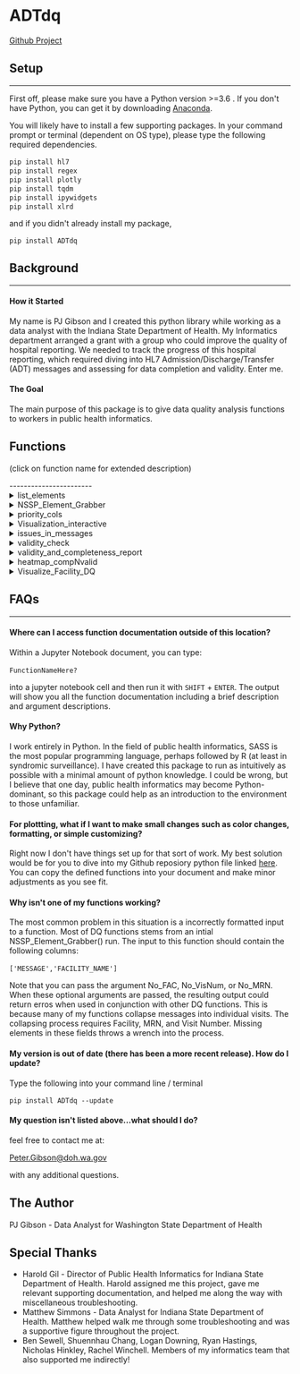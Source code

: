 # ADTdq

[Github Project](https://github.com/pjgibson25/ADTdq)


## Setup

-----------------------

First off, please make sure you have a Python version >=3.6 .
If you don't have Python, you can get it by downloading [Anaconda](https://docs.anaconda.com/anaconda/install/).

You will likely have to install a few supporting packages.  In your command prompt or terminal (dependent on OS type), please type the following required dependencies.

    pip install hl7
    pip install regex
    pip install plotly
    pip install tqdm
    pip install ipywidgets
    pip install xlrd

and if you didn't already install my package,

    pip install ADTdq


## Background 

-----------------------

#### How it Started

My name is PJ Gibson and I created this python library while working as a data analyst with the Indiana State Department of Health.
My Informatics department arranged a grant with a group who could improve the quality of hospital reporting.
We needed to track the progress of this hospital reporting, which required diving into HL7 Admission/Discharge/Transfer (ADT) messages and assessing for data completion and validity.
Enter me.


#### The Goal

The main purpose of this package is to give data quality analysis functions to workers in public health informatics. 




## Functions
<p>(click on function name for extended description)</p>
-----------------------

<details>
<summary>list_elements</summary>
  
## Documentation    

    list_elements(include_priority=False):
    
    Displays all potential elements we can search for

    Parameters
    ----------
    include_priority: bool, optional (default is False)  
        - returns 2 column pandas dataframe.  Element Name & Priority


    Returns
    -------
    np.array() (list-like) that contains all elements we can search for
    dataframe IF include_priority = True


## Code Examples 
    
```
# import the library and all its functions
from HL7reporting import *

# set pandas setting to disply a max of 100 rows.    
pd.options.display.max_rows = 100   
    
# save elements/priority as 2 column pandas dataframe.
a = list_elements(include_priority=True)
a

```
## Visualization of Output

<img src="https://github.com/pjgibson25/HL7reporting/raw/master/pics/list_elements.png" alt="list_elements">

<br>
</details>




<details>
<summary>NSSP_Element_Grabber</summary>
  
## Documentation    

    NSSP_Element_Grabber(data,explicit_search=None,Priority_only=False,outfile='None',no_FAC=False,no_MRN=False,no_VisNum=False):
    
    Creates dataframe of important elements from PHESS data.
    Timed with cool updating progressbar (tqdm library).

    NOTE: Your input should contain the column titles:
	   MESSAGE , FACILITY_NAME
    

    Parameters
    ----------
    data: pandas DataFrame, required
	- input containing columns MESSAGE, FACILITY_NAME

    explicit_search: list, optional (default is None)
	- list of priority element names you want specifically.
	  Use argument-less list_elements() function to see all options

    Priority_only:  bool, optional (default is False)  
        - If True, only gives priority 1 or 2 elements

    outfile:  str, optional (default is 'None')
        - Replace with file name for dataframe to be wrote to as csv
            Will be located in working directory.
            DO NOT INCLUDE .csv IF YOU CHOOSE TO MAKE ONE

    no_FAC: Bool, optional (default is False)
	- If you don't have a FACILITY_NAME in your input, change to True
	  NOTE: without a FACILITY_NAME, usage of other functions within library can return errors

    no_MRN: Bool, optional (default is False)
	- If you do not want output to contain MRN information, change to True
	  NOTE: without a MRN, usage of other functions within library can return errors

    no_VisNum: Bool, optional (default is False)
	- If you do not want output to contain patient_visit_number information, change to True
	  NOTE: without a VisNum, usage of other functions within library can return errors
    
    Returns
    -------
    dataframe
        

## Code Examples 
    
```
# import the library and all its functions
from HL7reporting import *

# read in data
data1 = pd.read_csv('somefile.csv',engine='python')

# process through NSSP_Element_Grabber() function
parsed_df = NSSP_Element_Grabber(data1, Priority_only=True,outfile='nameofoutputfile')

```

*if you don't have no facility_name

```
data1 = pd.read_csv('somefile.csv',engine='python')

# process through NSSP_Element_Grabber() function
parsed_df = NSSP_Element_Grabber(new_input_dataframe, Priority_only=True,outfile='outfilename', no_FAC=True)
```

## Visualization of Output

<img src="https://github.com/pjgibson25/HL7reporting/raw/master/pics/nssp_element_grabber.png" alt="nssp_element_grabber_visual">

*note personal details are replaced with random ints and NaN values
<br>
</details>



<details>
<summary>priority_cols</summary>
  
## Documentation    

	priority_cols(df, priority='both', extras=None, drop_cols=None)

    Spits out NSSP priority columns from a dataframe.
    Priority can be 1,2, or both.
    Extras indicate additional columns from the original dataframe you would like the output to contain.
    Drop_Cols indicate columns that you want to NOT include
    Parameters
    ----------
    df: pandas dataframe, required
    *priority: str, optional (default is both)
            'both' - returns priority 1 and priority 2 element columns
            'one' or '1' - returns priority 1 element columns only
            'two' or '2' - returns priority 2 element columns only
    *extras:  list, optional (default is None)
            list must contain valid column values from df.
    *drop_cols:  list, optional (default is None)
            list must contain valid column values from df.
    Returns
    -------
    pandas Dataframe

   
## Code Examples 
    

```
# import the library and all its functions
from ADTdq import *

# read in data
data1 = pd.read_csv('somefile.csv',engine='python')

# process through NSSP_Element_Grabber() function
parsed_df = NSSP_Element_Grabber(data1,Timed=False,
                                    Priority_only=True,outfile='None')


# take the priority element columns from our output dataframe
#### remove two columns that are processed backend (always NaN)
only_priority1_df = priority_cols(parsed_df,priority='1',drop_cols=['Site_ID','C_Facility_ID'])

```

## Visualization of Output

<img src="https://github.com/pjgibson25/ADTdq/raw/master/pics/priority_cols.png" alt="priority_cols_Visual">

*note personal details are replaced with random ints and NaN values
*also note the lower number of columns
<br>
</details>





<details>
<summary>Visualization_interactive</summary>
  
## Documentation    

    Visualization_interactive(df_before,df_after,str_date_list,priority='both_combined',grid=True,outfile=False,show_plot=False,Timed=True):


    Creates an annotated heatmap that is interactive with hoverover.
    Heatmap colors represent data completeness as of the first date
    Annotations show the completion percent change with respect to the second date
        (+ indicates increased completeness)

    Parameters
    ----------
    df_before : pandas.DataFrame, required (output of NSSP_Element_Grabber() Function)
        -must be the dataframe representing EARLIER data
        
    df_after : pandas.DataFrame, required (output of NSSP_Element_Grabber() Function)
        -must be the dataframe representing LATER data
        
    str_date_list:  list of strings, required
        -best form example: ['Feb 1 2020','Aug 31 2020']
        
    *priority: str, optional (default = 'both combined')
        -describes output visualization.  Valid options include 'both_combined','both_individuals','1','2'
            both_combined writes all NSSP Priority 1&2 to one x axis
            both_individual writes two separate figures for Priority 1 and 2 respectively
    
    *grid: bool, optional (default = True)
	-describes output visualization.  Draws grid lines over all heatmap cells.
	    NOTE: cyan line divides priority 1 and priority 2 elements regardless of argument.
		  only relevant for priority->both combined            

    *outfile: bool, optional (default = False)
        -writes .html file to folder '../figures/'
        -if str_date_list=['Feb 1 2020','Aug 31 2020'] and priority='both combined',
            outfile has name -> Feb12020_to_Aug312020_priority1and2.html
        
    *show_plot: bool, optional (default = False)
        - displays the figure
        
    *Timed : bool, optional (default = True)
        -gives completion time in seconds
    
    Returns
    -------
    nothing
        
   
## Code Examples 
    

```
# import the library and all its functions
from HL7reporting import *

# Read in the two datasets (already ran NSSP_Element_Grabber on)
before = pd.read_csv('path_to_parsed_df_file1',engine='python')
after = pd.read_csv('path_to_parsed_df_file2',engine='python')

Visualization_interactive(before,after,['Oct 11 2020','Oct 28 2020'],priority='both_combined',outfile=True,show_plot=False)

```

## Visualization of Output

<img src="https://github.com/pjgibson25/HL7reporting/raw/master/pics/Visualization_interactive.png" alt="Visualization_interactive_Visual">

*note that this image above is simply an image.  In reality the output is an interactive HTML file with hover_over capabilities
*also note that the y axis is marked over and typically contains facility names.
<br>
</details>








<details>
<summary>issues_in_messages</summary>
  
## Documentation    

    issues_in_messages(df, Timed=True, combine_issues_on_message = False, split_issue_column = False):
 
    Description
	----------
    Processes dataframe outputted by NSSP_Element_Grabber() function.
    Outputs dataframe describing message errors.  See optional args for output dataframe customation.
    
    Parameters
    ----------
    
    df - required, pandas Dataframe, output from NSSP_Element_Grabber() function
    *Timed - optional, bool, default is True.  Outputs runtime in seconds upon completion.
    *combine_issues_on_message - optional, bool, default is False.  SEE (2) below
    *split_issue_column - optional, bool, default is False.  SEE (3) below
    
    
    NOTE:  only one of 'combine_issues_on_message' or 'split_issue_column' can be True
    
    Returns
    ----------------------------------------------------------------------------
    Pandas dataframe. Columns include:
    
    (1)
    DEFAULT: WHEN split_issue_colum = False , combine_issue_on_message = False
    
    Group_ID -> string concatenation of FACILITY_NAME|PATIENT_MRN|PATIENT_VISIT_NUMBER
    MESSAGE -> full original message
    Issue -> string concatenation of 'error_type|element_name|priority|description|valid_options|message_value|suggestion|comment'
    
    ------
    
    (2)
    WHEN combine_issue_on_message = True, split_issue_colum = False 
    
    Group_ID -> string concatenation of FACILITY_NAME|PATIENT_MRN|PATIENT_VISIT_NUMBER
    MESSAGE -> full original message
    Issue -> string concatenation of 'error_type|element_name|priority|description|valid_options|message_value|suggestion|comment'
             MULTIPLE string concatenations per cell, separated by newline '\n'
    
    Num_Missings -> number of issues that had a type of 'Missing or Null'
    Num_Invalids -> number of issues that had a type of 'Invalid'
    Num_Issues_Total -> number of total issues
    
    ------
    
    (3)
    WHEN combine_issue_on_message = False , split_issue_colum = True
    
    Group_ID -> string concatenation of FACILITY_NAME|PATIENT_MRN|PATIENT_VISIT_NUMBER
    MESSAGE -> full original message
    error_type -> 'Missing or Null' or 'Invalid'
    element_name -> NSSP Priority Element name with issue
    priority -> NSSP Priority '1' or '2'
    description -> Describes location/parameters of element in HL7 message
    valid_options -> IF element can be checked for validity, describes a valid entry.
    message_value -> IF element was determined as invalid, give the invalid element value.
    suggestion -> IF element was determined as invalid, give an educated guess as to what they meant.
    comment -> IF element was determined as invalid, give feedback/advice on the message error.

## Code Examples 
    
Version 1:
```
# import the library and all its functions
from ADTdq import *

# read in data
data1 = pd.read_csv('somefile.csv',engine='python')

# process through NSSP_Element_Grabber() function
parsed_df = NSSP_Element_Grabber(data1,Timed=False,
                                    Priority_only=True,outfile='None')


# Find issues in messages
split_by_issue = issues_in_messages(parsed_df, split_issue_column=True)

# Get the facility name from the grouper ID
split_by_issue['Fac_Name'] = split_by_issue.Grouper_ID.str.split('\|').str[0]

# First sort the values so that all facility rows are next to one another, then by message similarly
split_by_issue = split_by_issue.sort_values(['Fac_Name','Grouper_ID','MESSAGE','Priority'])

# Set the indices so that when we export to excel, the index cells will merge making it look pretty
split_by_issue = split_by_issue.set_index(['Fac_Name','Grouper_ID','MESSAGE','Issue_Type'])

# Send it to an excel file!
split_by_issue.to_excel('split_by_issue_version1.xlsx')
```
Version 2:
```
# import the library and all its functions
from ADTdq import *

# read in data
data1 = pd.read_csv('somefile.csv',engine='python')

# process through NSSP_Element_Grabber() function
parsed_df = NSSP_Element_Grabber(data1,Timed=False,
                                    Priority_only=True,outfile='None')


# Find issues in messages
comb_issues = issues_in_messages(parsed_df, combine_issues_on_message=True)

# Get the facility name
comb_issues['Fac_Name'] = comb_issues.Grouper_ID.str.split('\|').str[0]

# Make first issue start with bullet point
comb_issues['Issue'] = comb_issues['Issue'].str.replace('^(.*)','• \g<1>',regex=True)

# Make each new line have a bullet point.
comb_issues['Issue'] = comb_issues['Issue'].str.replace('\n','\n• ')

# First sort the values so that all facility rows are next to one another, then by message similarly
comb_issues = comb_issues.sort_values(['Fac_Name','Grouper_ID','MESSAGE'])

# Set the indices so that when we export to excel, the index cells will merge making it look pretty
comb_issues = comb_issues.set_index(['Fac_Name','Grouper_ID','MESSAGE','Issue'])

# Send it to an excel file!
comb_issues.to_excel('comb_issue_version2.xlsx')
```

## Visualization of Output

Version 1
<img src="https://github.com/pjgibson25/ADTdq/raw/master/pics/issues_in_messages_v1.png" alt="issues_in_messages_Visual1">
<br>

Version 2 
<img src="https://github.com/pjgibson25/ADTdq/raw/master/pics/issues_in_messages_v2.png" alt="issues_in_messages_Visual2">
<br>
</details>












<details>
<summary>validity_check</summary>
  
## Documentation    

    validity_check(df, Timed=True)
    
    Checks to see which elements in a dataframe's specific NSSP priority columns meet NSSP validity standards.
    Returns a True/False dataframe with FACILITY_NAME,PATIENT_MRN,PATIENT_VISIT_NUMBER as only string-type columns
    
    Parameters
    ----------
    
    df - required, pandas Dataframe, output from NSSP_Element_Grabber() function    
    Timed - optional, boolean (True/False), default is True.  Returns time in seconds of completion.
    
    Returns
    --------
    validity_report - True/False dataframe with FACILITY_NAME,PATIENT_MRN,PATIENT_VISIT_NUMBER as only string-type columns
    
   
## Code Examples 
    

```
# import the library and all its functions
from ADTdq import *

# read in data
data1 = pd.read_csv('somefile.csv',engine='python')

# process through NSSP_Element_Grabber() function
parsed_df = NSSP_Element_Grabber(data1,Timed=False,
                                    Priority_only=True,outfile='None')


# take the priority element columns from our output dataframe
#### remove two columns that are processed backend (always NaN)
only_priority1_df = priority_cols(parsed_df,priority='1',drop_cols=['Site_ID','C_Facility_ID'])

# run the validity check function on it
val = validity_check(only_priority1_df)

```

## Visualization of Output

<img src="https://github.com/pjgibson25/ADTdq/raw/master/pics/validity_check.png" alt="validity_check_Visual">

*note the lower number of columns.  Not all columns able to be assessed for validity
<br>
</details>






<details>
<summary>validity_and_completeness_report</summary>
  
## Documentation    

    validity_and_completeness_report(df,description='long',visit_count=False,outfile=None, Timed=True)
    
    dataframe1 -> Returns completenesss report by hospital with facility,element,percentmissing,percentinvalid,description
    dataframe2 -> Determines the incompleteness (0), invalid (1), or valid and complete (2) for every element in all messages
    
    
    Parameters
    ----------
    df: pandas DataFrame, required (output from NSSP_Element_Grabber() funciton)
    
    description:  str, optional.  (Either 'long' or 'short')
        if 'short', description of location is shorter and less descriptive
        elif 'long', description is sentence structured and descriptive
    
    visit_count:  bool, optional
        if True, add the number of visits to dataframe2
        
    outfile: string, optional
        if True, send excel file (in current directory).  Name defined by outfile
        *DO NOT INCLUDE .xlsx or full path
    
    
    Returns
    -------
    df1
        Dataframe showing issues in messages for each hospitals.  Report structure
    
    df2
        Dataframe assessing all messages for incomlete,invalid,valid elements represented as 0s, 1s, and 2s
        
   
## Code Examples 
    

```
# import the library and all its functions
from ADTdq import *

# read in data
data1 = pd.read_csv('somefile.csv',engine='python')

# process through NSSP_Element_Grabber() function
parsed_df = NSSP_Element_Grabber(data1,Timed=False,
                                    Priority_only=True,outfile='None')


# run the validity function on it
val = validity_and_completeness_report(parsed_df, description='long')[0] # don't care about array of 0, 1, 2 for now


```

## Visualization of Output[0]

<img src="https://github.com/pjgibson25/ADTdq/raw/master/pics/validity_and_completeness_report.png" alt="validity_and_completeness_report_Visual">

<br>
</details>




<details>
<summary>heatmap_compNvalid</summary>
  
## Documentation    

    heatmap_compNvalid(df, outfilename=None, daterange=None, hospitals='IHA')
    
    Create 2 heatmap subplots of elements that:
        (left) can be assessed for completion
        (right) can be assessed for validity
        
    Input
    -----
    df - pd.Dataframe, required
        Output from NSSP_Element_Grabber() function
    
    outfilename - str, optional
        Specify the name of HTML file to be written to ../figures/   
        *** DO NOT INCLUDE .html ***
    
    daterange - str, optional
        Specify the range that the assessment is being taken over.
        Example:  'Sep 7, 2020 - Sep 14, 2020'
    
    hospitals - str, optional
        Specify the name of the hospitals we are working with
    
    
    Output
    ------
    completion_df - the dataframe that makes up the completion heatmap
    validity_df - the dataframe that makes up the validity heatmap
    
   
## Code Examples 
    

```
# import the library and all its functions
from ADTdq import *

# read in data
data1 = pd.read_csv('somefile.csv',engine='python')

# process through NSSP_Element_Grabber() function
parsed_df = NSSP_Element_Grabber(data1,Timed=False,
                                    Priority_only=True,outfile='None')


heatmap_compNvalid(parsed_df, outfilename='heatmap visualization completion and validity')

```

## Visualization of Output

<img src="https://github.com/pjgibson25/ADTdq/raw/master/pics/heatmap_compNvalid.png" alt="heatmap_compNvalid_Visual">

*note that typically the y-axis will show facility names.  Hidden here for confidentiality.
<br>
</details>



<details>
<summary>Visualize_Facility_DQ</summary>
  
## Documentation    

    Visualize_Facility_DQ(df, fac_name, hide_yticks = False, Timed = True)
    
	
    Returns Visualization of data quality in the form of a heatmap.
    Rows are all individual visits for the inputted facility.
    Columns are NSSP Priority elements that can be checked for validity.
    Color shows valid entries (green), invalid entries (yellow), and absent entries (red)
    
    Parameters
    ----------
    
    df - required, pandas Dataframe, output from NSSP_Element_Grabber() function
    fac_name - required, str, valid name of facility.
        if unsure of valid entry options, use the following code for options:
        df['FACILITY_NAME'].unique()   # may need to change for your df name
    
    Returns
    --------
    out[0] = Pandas dataframe used to create visualization.  2D composed of 0s (red), 1s (yellow), 2s (green)
    out[1] = Pandas dataframe of data behind visit.  Multiple HL7 messages composing 1 visit concatenated by '~' character
    
    Output
    -------
    sns.heatmap visualization

## Code Examples 
    

```
# import the library and all its functions
from ADTdq import *

# read in data
data1 = pd.read_csv('somefile.csv',engine='python')

# process through NSSP_Element_Grabber() function
parsed_df = NSSP_Element_Grabber(data1,Timed=False,
                                    Priority_only=True,outfile='None')

# produce the visualization
visual = Visualize_Facility_DQ(parsed_df, 'hospital_name')
```

## Visualization of Output

<img src="https://github.com/pjgibson25/ADTdq/raw/master/pics/Visualize_Facility_DQ.png" alt="Visualize_Facility_DQ_Visual">

*note that this only produces the visualization for 1 facility

<br>
</details>







## FAQs
-----------------------

#### Where can I access function documentation outside of this location?

Within a Jupyter Notebook document, you can type:

``FunctionNameHere?`` 

into a jupyter notebook cell and then run it with `SHIFT` + `ENTER`.
The output will show you all the function documentation including a brief description and argument descriptions.


#### Why Python?

I work entirely in Python.
In the field of public health informatics, SASS is the most popular programming language, perhaps followed by R (at least in syndromic surveillance).
I have created this package to run as intuitively as possible with a minimal amount of python knowledge.
I could be wrong, but I believe that one day, public health informatics may become Python-dominant, so this package could help as an introduction to the environment to those unfamiliar.

#### For plottting, what if I want to make small changes such as color changes, formatting, or simple customizing?

Right now I don't have things set up for that sort of work.  My best solution would be for you to dive into my Github reposiory python file linked [here](https://github.com/pjgibson25/ADTdq/blob/master/ADTdq/__init__.py).  You can copy the defined functions into your document and make minor adjustments as you see fit.


#### Why isn't one of my functions working?

The most common problem in this situation is a incorrectly formatted input to a function.  Most of DQ functions stems from an intial NSSP_Element_Grabber() run.  The input to this function should contain the following columns:

`['MESSAGE','FACILITY_NAME'] `

Note that you can pass the argument No_FAC, No_VisNum, or No_MRN.  When these optional arguments are passed, the resulting output could return erros when used in conjunction with other DQ functions.
This is because many of my functions collapse messages into individual visits.  The collapsing process requires Facility, MRN, and Visit Number. Missing elements in these fields throws a wrench into the process.


#### My version is out of date (there has been a more recent release).  How do I update?

Type the following into your command line / terminal

    pip install ADTdq --update


#### My question isn't listed above...what should I do?

feel free to contact me at:

Peter.Gibson@doh.wa.gov

with any additional questions.

## The Author
PJ Gibson - Data Analyst for Washington State Department of Health

## Special Thanks
* Harold Gil - Director of Public Health Informatics for Indiana State Department of Health.
Harold assigned me this project, gave me relevant supporting documentation, and helped me along the way with miscellaneous troubleshooting.
* Matthew Simmons - Data Analyst for Indiana State Department of Health.
Matthew helped walk me through some troubleshooting and was a supportive figure throughout the project.
* Ben Sewell, Shuennhau Chang, Logan Downing, Ryan Hastings, Nicholas Hinkley, Rachel Winchell.
Members of my informatics team that also supported me indirectly!
